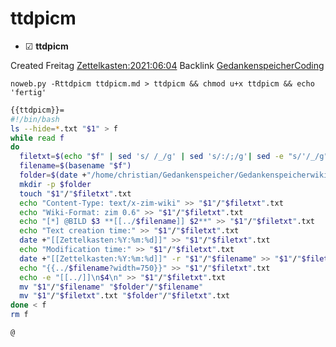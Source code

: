 # ttdpicm

* ☑ **ttdpicm**  

Created Freitag [Zettelkasten:2021:06:04]()
Backlink [GedankenspeicherCoding](../GedankenspeicherCoding.md)

  ``noweb.py -Rttdpicm ttdpicm.md > ttdpicm && chmod u+x ttdpicm && echo 'fertig'``

```bash
{{ttdpicm}}=
#!/bin/bash
ls --hide=*.txt "$1" > f
while read f
do
  filetxt=$(echo "$f" | sed 's/ /_/g' | sed 's/:/;/g'| sed -e "s/'/_/g" | sed 's/\"//g')
  filename=$(basename "$f")
  folder=$(date +"/home/christian/Gedankenspeicher/Gedankenspeicherwiki/Zettelkasten/%Y/%m/%d" -r "$1"/"$filename")
  mkdir -p $folder
  touch "$1"/"$filetxt".txt
  echo "Content-Type: text/x-zim-wiki" >> "$1"/"$filetxt".txt
  echo "Wiki-Format: zim 0.6" >> "$1"/"$filetxt".txt
  echo "[*] @BILD $3 **[[../$filename]] $2**" >> "$1"/"$filetxt".txt
  echo "Text creation time:" >> "$1"/"$filetxt".txt
  date +"[[Zettelkasten:%Y:%m:%d]]" >> "$1"/"$filetxt".txt
  echo "Modification time:" >> "$1"/"$filetxt".txt
  date +"[[Zettelkasten:%Y:%m:%d]]" -r "$1"/"$filename" >> "$1"/"$filetxt".txt
  echo "{{../$filename?width=750}}" >> "$1"/"$filetxt".txt
  echo -e "[[../]]\n$4\n" >> "$1"/"$filetxt".txt
  mv "$1"/"$filename" "$folder"/"$filename"
  mv "$1"/"$filetxt".txt "$folder"/"$filetxt".txt
done < f
rm f

@
```




